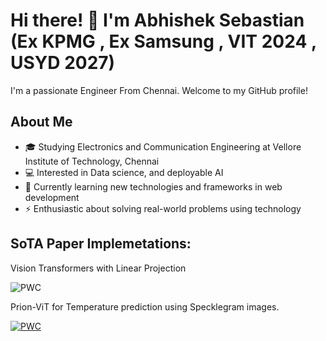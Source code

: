 
# Hi there! 👋 I'm Abhishek Sebastian (Ex KPMG , Ex Samsung , VIT 2024 , USYD 2027)

I'm a passionate Engineer From Chennai. Welcome to my GitHub profile!

## About Me

- 🎓 Studying Electronics and Communication Engineering at Vellore Institute of Technology, Chennai
- 💻 Interested in Data science, and deployable AI
- 🌱 Currently learning new technologies and frameworks in web development
- ⚡️ Enthusiastic about solving real-world problems using technology


## SoTA Paper Implemetations:

Vision Transformers with Linear Projection

![PWC](https://img.shields.io/endpoint.svg?url=https://paperswithcode.com/badge/vital-an-advanced-framework-for-automated/computational-efficiency-on-plant-village)


Prion-ViT for Temperature prediction using Specklegram images.

[![PWC](https://img.shields.io/endpoint.svg?url=https://paperswithcode.com/badge/prion-vit-prions-inspired-vision-transformers/temperature-prediction-using-specklegrams-on)](https://paperswithcode.com/sota/temperature-prediction-using-specklegrams-on?p=prion-vit-prions-inspired-vision-transformers)
